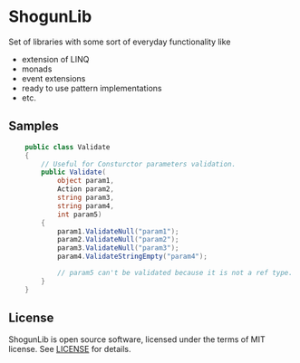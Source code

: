# ShogunLib #

Set of libraries with some sort of everyday functionality like 
* extension of LINQ
* monads
* event extensions
* ready to use pattern implementations
* etc.

## Samples ##

```csharp
    public class Validate
    {
		// Useful for Consturctor parameters validation.
        public Validate(
            object param1, 
            Action param2, 
            string param3, 
            string param4, 
            int param5)
        {
            param1.ValidateNull("param1");
            param2.ValidateNull("param2");
            param3.ValidateNull("param3");
            param4.ValidateStringEmpty("param4");

            // param5 can't be validated because it is not a ref type.
        }
    }
```

## License ##

ShogunLib is open source software, licensed under the terms of MIT license. 
See [LICENSE](LICENSE) for details.